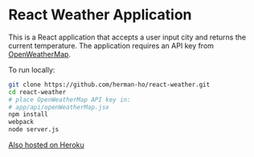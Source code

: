 # React Weather Application
This is a React application that accepts a user input city and returns the
current temperature. The application requires an API key from
[OpenWeatherMap](https://openweathermap.org/).

To run locally:
```bash
git clone https://github.com/herman-ho/react-weather.git
cd react-weather
# place OpenWeatherMap API key in:
# app/api/openWeatherMap.jsx
npm install
webpack
node server.js
```
[Also hosted on Heroku](https://hho-react-weather.herokuapp.com/)
